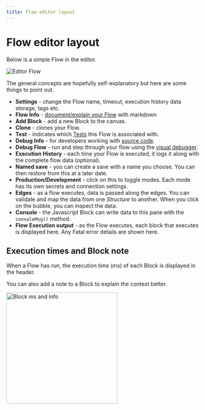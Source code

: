 ```yaml
---
title: Flow editor layout
---
```


# Flow editor layout

Below is a simple Flow in the editor. 

![Editor Flow](/img/flows/flow-editor-explanation.png)

The general concepts are hopefully self-explanatory but here are some things to point out.

- **Settings** - change the Flow name, timeout, execution history data storage, tags etc.
- **Flow Info** - [document/explain your Flow](Flow-documentation) with markdown
- **Add Block** - add a new Block to the canvas.
- **Clone** - clones your Flow.
- **Test** - indicates which [Tests](/user-guide/tests/Tests) this Flow is associated with.
- **Debug Info** - for developers working with [source code](Customisation.md).
- **Debug Flow** - run and step through your flow using the [visual debugger](Debugging).
- **Execution History** - each time your Flow is executed, it logs it along with the complete flow data (optional).
- **Named save** - you can create a save with a name you choose. You can then restore from this at a later date.
- **Production/Development** - click on this to toggle modes. Each mode has its own secrets and connection settings.
- **Edges** - as a flow executes, data is passed along the edges. You can validate and map the data from one *Structure* to another. When you click on the bubble, you can inspect the data.
- **Console** - the Javascript Block can write data to this pane with the ```consoleMsg()``` method.
- **Flow Execution output** - as the Flow executes, each block that executes is displayed here. Any Fatal error details are shown here.

## Execution times and Block note
When a Flow has run, the execution time (ms) of each Block is displayed in the header.

You can also add a note to a Block to explain the context better.

<img src="/img/flows/flow-execution-times.png" alt="Block ms and info" width="290" />



